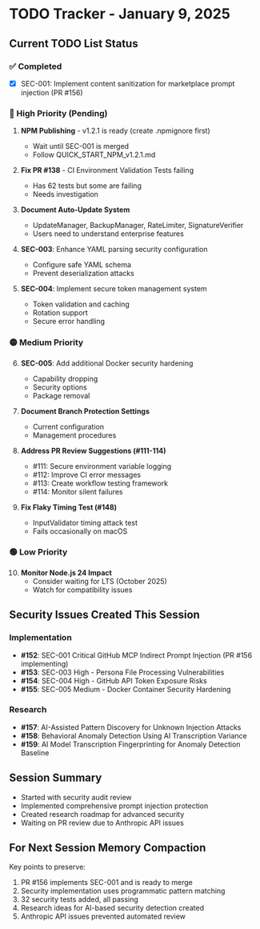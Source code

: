 # TODO Tracker - January 9, 2025

## Current TODO List Status

### ✅ Completed
- [x] SEC-001: Implement content sanitization for marketplace prompt injection (PR #156)

### 🔴 High Priority (Pending)
1. **NPM Publishing** - v1.2.1 is ready (create .npmignore first)
   - Wait until SEC-001 is merged
   - Follow QUICK_START_NPM_v1.2.1.md

2. **Fix PR #138** - CI Environment Validation Tests failing
   - Has 62 tests but some are failing
   - Needs investigation

3. **Document Auto-Update System**
   - UpdateManager, BackupManager, RateLimiter, SignatureVerifier
   - Users need to understand enterprise features

4. **SEC-003**: Enhance YAML parsing security configuration
   - Configure safe YAML schema
   - Prevent deserialization attacks

5. **SEC-004**: Implement secure token management system
   - Token validation and caching
   - Rotation support
   - Secure error handling

### 🟡 Medium Priority
6. **SEC-005**: Add additional Docker security hardening
   - Capability dropping
   - Security options
   - Package removal

7. **Document Branch Protection Settings**
   - Current configuration
   - Management procedures

8. **Address PR Review Suggestions (#111-114)**
   - #111: Secure environment variable logging
   - #112: Improve CI error messages
   - #113: Create workflow testing framework
   - #114: Monitor silent failures

9. **Fix Flaky Timing Test (#148)**
   - InputValidator timing attack test
   - Fails occasionally on macOS

### 🟢 Low Priority
10. **Monitor Node.js 24 Impact**
    - Consider waiting for LTS (October 2025)
    - Watch for compatibility issues

## Security Issues Created This Session

### Implementation
- **#152**: SEC-001 Critical GitHub MCP Indirect Prompt Injection (PR #156 implementing)
- **#153**: SEC-003 High - Persona File Processing Vulnerabilities
- **#154**: SEC-004 High - GitHub API Token Exposure Risks
- **#155**: SEC-005 Medium - Docker Container Security Hardening

### Research
- **#157**: AI-Assisted Pattern Discovery for Unknown Injection Attacks
- **#158**: Behavioral Anomaly Detection Using AI Transcription Variance
- **#159**: AI Model Transcription Fingerprinting for Anomaly Detection Baseline

## Session Summary
- Started with security audit review
- Implemented comprehensive prompt injection protection
- Created research roadmap for advanced security
- Waiting on PR review due to Anthropic API issues

## For Next Session Memory Compaction

Key points to preserve:
1. PR #156 implements SEC-001 and is ready to merge
2. Security implementation uses programmatic pattern matching
3. 32 security tests added, all passing
4. Research ideas for AI-based security detection created
5. Anthropic API issues prevented automated review